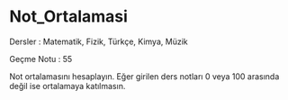 # Not_Ortalamasi

Dersler : Matematik, Fizik, Türkçe, Kimya, Müzik

Geçme Notu : 55


Not ortalamasını hesaplayın. Eğer girilen ders notları 0 veya 100 arasında değil ise ortalamaya katılmasın.
